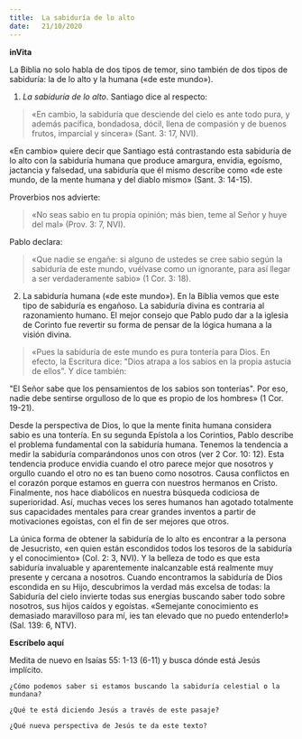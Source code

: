 ```yaml
---
title:  La sabiduría de lo alto
date:   21/10/2020
---
```


**inVita**

La Biblia no solo habla de dos tipos de temor, sino también de dos tipos de sabiduría: la de lo alto y la humana («de este mundo»).

1) _La sabiduría de lo alto_. Santiago dice al respecto:

> «En cambio, la sabiduría que desciende del cielo es ante todo pura, y además pacífica, bondadosa, dócil, llena de compasión y de buenos frutos, imparcial y sincera» (Sant. 3: 17, NVI).

«En cambio» quiere decir que Santiago está contrastando esta sabiduría de lo alto con la sabiduría humana que produce amargura, envidia, egoísmo, jactancia y falsedad, una sabiduría que él mismo describe como «de este mundo, de la mente humana y del diablo mismo» (Sant. 3: 14-15).

Proverbios nos advierte:

> «No seas sabio en tu propia opinión; más bien, teme al Señor y huye del mal» (Prov. 3: 7, NVI).

Pablo declara:

> «Que nadie se engañe: si alguno de ustedes se cree sabio según la sabiduría de este mundo, vuélvase como un ignorante, para así llegar a ser verdaderamente sabio» (1 Cor. 3: 18).

2) La sabiduría humana («de este mundo»). En la Biblia vemos que este tipo de sabiduría es engañoso. La sabiduría divina es contraria al razonamiento humano. El mejor consejo que Pablo pudo dar a la iglesia de Corinto fue revertir su forma de pensar de la lógica humana a la visión divina.

> «Pues la sabiduría de este mundo es pura tontería para Dios. En efecto, la Escritura dice: "Dios atrapa a los sabios en la propia astucia de ellos". Y dice también:

"El Señor sabe que los pensamientos de los sabios son tonterías". Por eso, nadie debe sentirse orgulloso de lo que es propio de los hombres» (1 Cor. 19-21).

Desde la perspectiva de Dios, lo que la mente finita humana considera sabio es una tontería. En su segunda Epístola a los Corintios, Pablo describe el problema fundamental con la sabiduría humana. Tenemos la tendencia a medir la sabiduría comparándonos unos con otros (ver 2 Cor. 10: 12). Esta tendencia produce envidia cuando el otro parece mejor que nosotros y orgullo cuando el otro no es tan bueno como nosotros. Causa conflictos en el corazón porque estamos en guerra con nuestros hermanos en Cristo. Finalmente, nos hace diabólicos en nuestra búsqueda codiciosa de superioridad. Así, muchas veces los seres humanos han agotado totalmente sus capacidades mentales para crear grandes inventos a partir de motivaciones egoístas, con el fin de ser mejores que otros.

La única forma de obtener la sabiduría de lo alto es encontrar a la persona de Jesucristo, «en quien están escondidos todos los tesoros de la sabiduría y el conocimiento» (Col. 2: 3, NVI). Y la belleza de todo es que esta sabiduría invaluable y aparentemente inalcanzable está realmente muy presente y cercana a nosotros. Cuando encontramos la sabiduría de Dios escondida en su Hijo, descubrimos la verdad más excelsa de todas: la Sabiduría del cielo invierte todas sus energías buscando saber todo sobre nosotros, sus hijos caídos y egoístas. «Semejante conocimiento es demasiado maravilloso para mí, ies tan elevado que no puedo entenderlo!» (Sal. 139: 6, NTV).

**Escríbelo aquí**

Medita de nuevo en Isaías 55: 1-13 (6-11) y busca dónde está Jesús implícito.

`¿Cómo podemos saber si estamos buscando la sabiduría celestial o la mundana?`

`¿Qué te está diciendo Jesús a través de este pasaje?`

`¿Qué nueva perspectiva de Jesús te da este texto?`

